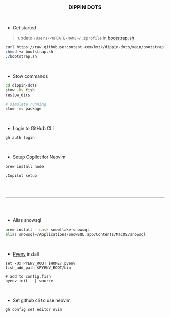 <h3 align="center">DIPPIN DOTS</h3>

<br>

* Get started
> update `/Users/<UPDATE-NAME>/.zprofile` in [bootstrap.sh](https://github.com/kxzk/dippin-dots/blob/main/bootstrap.sh)

```bash
curl https://raw.githubusercontent.com/kxzk/dippin-dots/main/bootstrap.sh > bootstrap.sh
chmod +x bootstrap.sh
./bootstrap.sh
```

<br>

* Stow commands
```bash
cd dippin-dots
stow -Rv fish
restow_dirs

# simulate running
stow -nv package
```

<br>

* Login to GitHub CLI

```bash
gh auth login
```

<br>

* Setup Copilot for Neovim

```bash
brew install node
```
```
:Copilot setup
```

<br>
<br>

---

<br>
<br>

* Alias snowsql
```bash
brew install --cask snowflake-snowsql
alias snowsql=/Applications/SnowSQL.app/Contents/MacOS/snowsql
```

<br>

* [Pyenv](https://github.com/pyenv/pyenv) install
```fish
set -Ux PYENV_ROOT $HOME/.pyenv
fish_add_path $PYENV_ROOT/bin

# add to config.fish
pyenv init - | source
```

<br>

* Set github cli to use neovim
```
gh config set editor nvim
```

<br>
